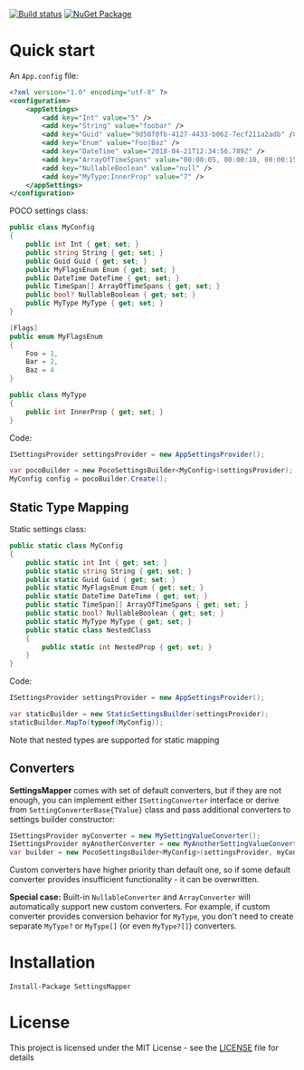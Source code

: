﻿[![Build status](https://img.shields.io/vso/build/sergeykonkin/e640aa5e-254c-4469-8857-a4e79ac456ab/17.svg)]()
[![NuGet Package](https://img.shields.io/nuget/v/SettingsMapper.svg)](https://www.nuget.org/packages/SettingsMapper)

# Quick start

An `App.config` file:
```xml
<?xml version="1.0" encoding="utf-8" ?>
<configuration>
    <appSettings>
        <add key="Int" value="5" /> 
        <add key="String" value="foobar" />
        <add key="Guid" value="9d50f0fb-4127-4433-b062-7ecf211a2adb" />
        <add key="Enum" value="Foo|Baz" />
        <add key="DateTime" value="2018-04-21T12:34:56.789Z" />
        <add key="ArrayOfTimeSpans" value="00:00:05, 00:00:10, 00:00:15" />
        <add key="NullableBoolean" value="null" />
        <add key="MyType:InnerProp" value="7" />
    </appSettings>
</configuration>
```

POCO settings class:
```csharp
public class MyConfig
{
    public int Int { get; set; }
    public string String { get; set; }
    public Guid Guid { get; set; }
    public MyFlagsEnum Enum { get; set; }
    public DateTime DateTime { get; set; }
    public TimeSpan[] ArrayOfTimeSpans { get; set; }
    public bool? NullableBoolean { get; set; }
    public MyType MyType { get; set; }
}

[Flags]
public enum MyFlagsEnum
{
    Foo = 1,
    Bar = 2,
    Baz = 4
}

public class MyType
{
    public int InnerProp { get; set; }
}
```

Code:
```csharp
ISettingsProvider settingsProvider = new AppSettingsProvider(); 

var pocoBuilder = new PocoSettingsBuilder<MyConfig>(settingsProvider);
MyConfig config = pocoBuilder.Create();
```

## Static Type Mapping

Static settings class:
```csharp
public static class MyConfig
{
    public static int Int { get; set; }
    public static string String { get; set; }
    public static Guid Guid { get; set; }
    public static MyFlagsEnum Enum { get; set; }
    public static DateTime DateTime { get; set; }
    public static TimeSpan[] ArrayOfTimeSpans { get; set; }
    public static bool? NullableBoolean { get; set; }
    public static MyType MyType { get; set; }
    public static class NestedClass
    {
        public static int NestedProp { get; set; }
    }
}
```

Code:
```csharp
ISettingsProvider settingsProvider = new AppSettingsProvider(); 

var staticBuilder = new StaticSettingsBuilder(settingsProvider);
staticBuilder.MapTo(typeof(MyConfig));
```
Note that nested types are supported for static mapping

## Converters
**SettingsMapper** comes with set of default converters,  but if they are not enough, you can implement either `ISettingConverter` interface or derive from `SettingConverterBase{TValue}` class and pass additional converters to settings builder constructor:

```csharp
ISettingsProvider myConverter = new MySettingValueConverter();
ISettingsProvider myAnotherConverter = new MyAnotherSettingValueConverter();
var builder = new PocoSettingsBuilder<MyConfig>(settingsProvider, myConverter, myAnotherConverter);
```
Custom converters have higher priority than default one, so if some default converter provides insufficient functionality - it can be overwritten.

**Special case:** Built-in `NullableConverter` and `ArrayConverter` will automatically support new custom converters. For example, if custom converter provides conversion behavior for `MyType`, you don't need to create separate `MyType?` or `MyType[]` (or even `MyType?[]`) converters.


# Installation

```
Install-Package SettingsMapper
```

# License

This project is licensed under the MIT License - see the [LICENSE](LICENSE) file for details
